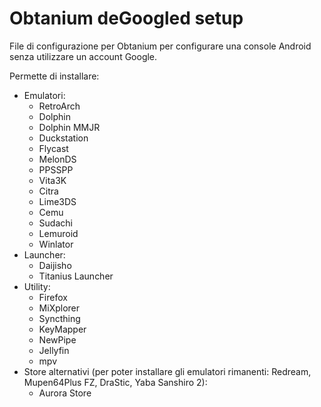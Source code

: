 # Obtanium deGoogled setup
File di configurazione per Obtanium per configurare una console Android senza utilizzare un account Google.

Permette di installare:
- Emulatori:
  - RetroArch
  - Dolphin
  - Dolphin MMJR
  - Duckstation
  - Flycast
  - MelonDS
  - PPSSPP
  - Vita3K
  - Citra
  - Lime3DS
  - Cemu
  - Sudachi
  - Lemuroid
  - Winlator
- Launcher:
  - Daijisho
  - Titanius Launcher
- Utility:
  - Firefox
  - MiXplorer
  - Syncthing
  - KeyMapper
  - NewPipe
  - Jellyfin
  - mpv
- Store alternativi (per poter installare gli emulatori rimanenti: Redream, Mupen64Plus FZ, DraStic, Yaba Sanshiro 2):
  - Aurora Store
